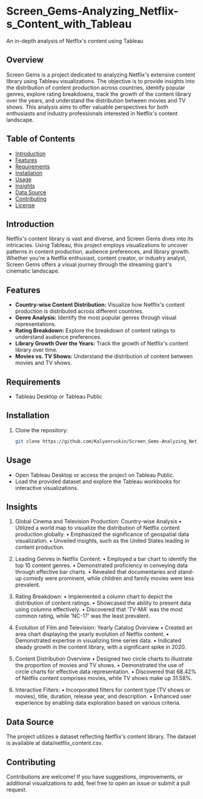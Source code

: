 # Screen_Gems-Analyzing_Netflix-s_Content_with_Tableau
An in-depth analysis of Netflix's content using Tableau

## Overview

Screen Gems is a project dedicated to analyzing Netflix's extensive content library using Tableau visualizations. The objective is to provide insights into the distribution of content production across countries, identify popular genres, explore rating breakdowns, track the growth of the content library over the years, and understand the distribution between movies and TV shows. This analysis aims to offer valuable perspectives for both enthusiasts and industry professionals interested in Netflix's content landscape.

## Table of Contents

- [Introduction](#introduction)
- [Features](#features)
- [Requirements](#requirements)
- [Installation](#installation)
- [Usage](#usage)
- [Insights](#insights)
- [Data Source](#data-source)
- [Contributing](#contributing)
- [License](#license)

## Introduction

Netflix's content library is vast and diverse, and Screen Gems dives into its intricacies. Using Tableau, this project employs visualizations to uncover patterns in content production, audience preferences, and library growth. Whether you're a Netflix enthusiast, content creator, or industry analyst, Screen Gems offers a visual journey through the streaming giant's cinematic landscape.

## Features

- **Country-wise Content Distribution:** Visualize how Netflix's content production is distributed across different countries.
- **Genre Analysis:** Identify the most popular genres through visual representations.
- **Rating Breakdown:** Explore the breakdown of content ratings to understand audience preferences.
- **Library Growth Over the Years:** Track the growth of Netflix's content library over time.
- **Movies vs. TV Shows:** Understand the distribution of content between movies and TV shows.

## Requirements

- Tableau Desktop or Tableau Public

## Installation

1. Clone the repository:

   ```bash
   git clone https://github.com/Kalyanruskin/Screen_Gems-Analyzing_Netflix-s_Content.git

## Usage
- Open Tableau Desktop or access the project on Tableau Public.
- Load the provided dataset and explore the Tableau workbooks for interactive visualizations.

## Insights

1) Global Cinema and Television Production: Country-wise Analysis
•	Utilized a world map to visualize the distribution of Netflix content production globally.
•	Emphasized the significance of geospatial data visualization.
•	Unveiled insights, such as the United States leading in content production.

2) Leading Genres in Netflix Content:
•	Employed a bar chart to identify the top 10 content genres.
•	Demonstrated proficiency in conveying data through effective bar charts.
•	Revealed that documentaries and stand-up comedy were prominent, while children and family movies were less prevalent.

3) Rating Breakdown:
•	Implemented a column chart to depict the distribution of content ratings.
•	Showcased the ability to present data using columns effectively.
•	Discovered that 'TV-MA' was the most common rating, while 'NC-17' was the least prevalent.

4) Evolution of Film and Television: Yearly Catalog Overview
•	Created an area chart displaying the yearly evolution of Netflix content.
•	Demonstrated expertise in visualizing time series data.
•	Indicated steady growth in the content library, with a significant spike in 2020.

5) Content Distribution Overview
•	Designed two circle charts to illustrate the proportion of movies and TV shows.
•	Demonstrated the use of circle charts for effective data representation.
•	Discovered that 68.42% of Netflix content comprises movies, while TV shows make up 31.58%.

6) Interactive Filters:
•	Incorporated filters for content type (TV shows or movies), title, duration, release year, and description.
•	Enhanced user experience by enabling data exploration based on various criteria.

## Data Source

The project utilizes a dataset reflecting Netflix's content library. The dataset is available at data/netflix_content.csv.

## Contributing

Contributions are welcome! If you have suggestions, improvements, or additional visualizations to add, feel free to open an issue or submit a pull request.
